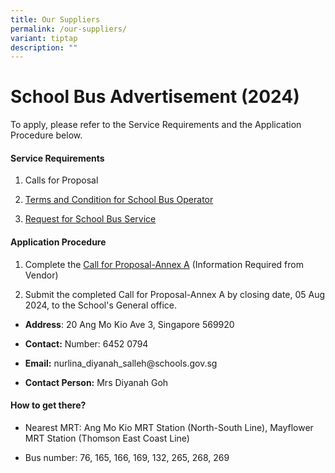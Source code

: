 ```yaml
---
title: Our Suppliers
permalink: /our-suppliers/
variant: tiptap
description: ""
---
```

<h1><strong>School Bus Advertisement (2024)</strong></h1>
<p>To apply, please refer to the Service Requirements and the Application
Procedure below.</p>
<h4><strong>Service Requirements</strong></h4>
<ol data-tight="true" class="tight">
<li>
<p>Calls for Proposal</p>
</li>
<li>
<p><a href="/files/Our Stakeholders/Our Suppliers/3__T_C_for_School_Bus_Operator_to_Provide_School_Bus_Services__For_Single_Bus_Service_.pdf" rel="noopener noreferrer nofollow" target="_blank">Terms and Condition for School Bus Operator</a>
</p>
</li>
<li>
<p><a href="/files/Our Stakeholders/Our Suppliers/4__Request_for_School_Bus_Service_and_T_C_Governing_the_Requests_for_Services___For_Single_Bus_Service_.pdf" rel="noopener noreferrer nofollow" target="_blank">Request for School Bus Service</a>
</p>
</li>
</ol>
<h4><strong>Application Procedure</strong></h4>
<ol data-tight="true" class="tight">
<li>
<p>Complete the <a href="/files/Our Stakeholders/Our Suppliers/2__Information_from_Vendor__For_Single_Bus_Service_.pdf" rel="noopener noreferrer nofollow" target="_blank">Call for Proposal-Annex A</a> (Information
Required from Vendor)</p>
</li>
<li>
<p>Submit the completed Call for Proposal-Annex A by closing date, 05 Aug
2024, to the School's General office.</p>
</li>
</ol>
<ul data-tight="true" class="tight">
<li>
<p><strong>Address</strong>: 20 Ang Mo Kio Ave 3, Singapore 569920</p>
</li>
<li>
<p><strong>Contact:</strong> Number: 6452 0794</p>
</li>
<li>
<p><strong>Email:</strong> nurlina_diyanah_salleh@schools.gov.sg</p>
</li>
<li>
<p><strong>Contact Person:</strong> Mrs Diyanah Goh</p>
</li>
</ul>
<h4><strong>How to get there?</strong></h4>
<ul data-tight="true" class="tight">
<li>
<p>Nearest MRT: Ang Mo Kio MRT Station (North-South Line), Mayflower MRT
Station (Thomson East Coast Line)</p>
</li>
<li>
<p>Bus number: 76, 165, 166, 169, 132, 265, 268, 269</p>
</li>
</ul>
<p></p>